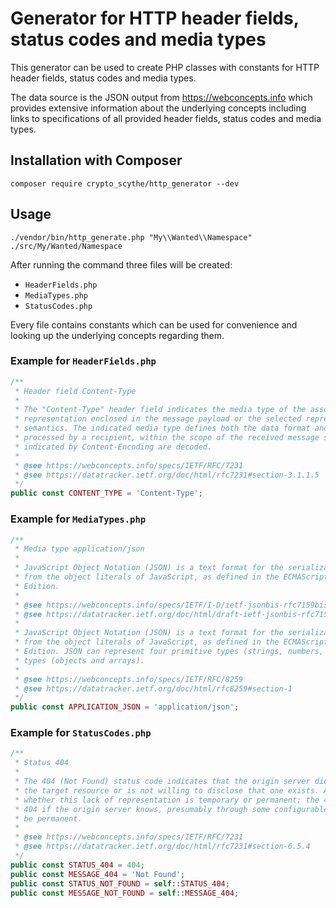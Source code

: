 # Generator for HTTP header fields, status codes and media types

This generator can be used to create PHP classes with constants for HTTP header fields, status codes and media types.

The data source is the JSON output from https://webconcepts.info which provides extensive information about the
underlying concepts including links to specifications of all provided header fields, status codes and media types.

## Installation with Composer
```shell
composer require crypto_scythe/http_generator --dev
```

## Usage

```shell
./vendor/bin/http_generate.php "My\\Wanted\\Namespace" ./src/My/Wanted/Namespace
```

After running the command three files will be created:

- `HeaderFields.php`
- `MediaTypes.php`
- `StatusCodes.php`

Every file contains constants which can be used for convenience and looking up the underlying concepts regarding them.

### Example for `HeaderFields.php`
```php
/**
 * Header field Content-Type
 *
 * The "Content-Type" header field indicates the media type of the associated representation: either the
 * representation enclosed in the message payload or the selected representation, as determined by the message
 * semantics. The indicated media type defines both the data format and how that data is intended to be
 * processed by a recipient, within the scope of the received message semantics, after any content codings
 * indicated by Content-Encoding are decoded.
 *
 * @see https://webconcepts.info/specs/IETF/RFC/7231
 * @see https://datatracker.ietf.org/doc/html/rfc7231#section-3.1.1.5
 */
public const CONTENT_TYPE = 'Content-Type';
```

### Example for `MediaTypes.php`

```php
/**
 * Media type application/json
 *
 * JavaScript Object Notation (JSON) is a text format for the serialization of structured data. It is derived
 * from the object literals of JavaScript, as defined in the ECMAScript Programming Language Standard, Third
 * Edition.
 *
 * @see https://webconcepts.info/specs/IETF/I-D/ietf-jsonbis-rfc7159bis
 * @see https://datatracker.ietf.org/doc/html/draft-ietf-jsonbis-rfc7159bis#section-1
 * 
 * JavaScript Object Notation (JSON) is a text format for the serialization of structured data. It is derived
 * from the object literals of JavaScript, as defined in the ECMAScript Programming Language Standard, Third
 * Edition. JSON can represent four primitive types (strings, numbers, booleans, and null) and two structured
 * types (objects and arrays).
 *
 * @see https://webconcepts.info/specs/IETF/RFC/8259
 * @see https://datatracker.ietf.org/doc/html/rfc8259#section-1
 */
public const APPLICATION_JSON = 'application/json';
```

### Example for `StatusCodes.php`

```php
/**
 * Status 404
 *
 * The 404 (Not Found) status code indicates that the origin server did not find a current representation for
 * the target resource or is not willing to disclose that one exists. A 404 status code does not indicate
 * whether this lack of representation is temporary or permanent; the 410 (Gone) status code is preferred over
 * 404 if the origin server knows, presumably through some configurable means, that the condition is likely to
 * be permanent.
 *
 * @see https://webconcepts.info/specs/IETF/RFC/7231
 * @see https://datatracker.ietf.org/doc/html/rfc7231#section-6.5.4
 */
public const STATUS_404 = 404;
public const MESSAGE_404 = 'Not Found';
public const STATUS_NOT_FOUND = self::STATUS_404;
public const MESSAGE_NOT_FOUND = self::MESSAGE_404;
```
